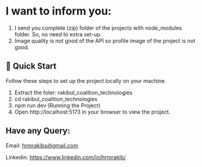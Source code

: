 # I want to inform you:

1. I send you complete (zip) folder of the projects with node_modules folder. So, no need to extra set-up.
2. Image quality is not good of the API so profile image of the project is not good.

## 🤸 Quick Start

Follow these steps to set up the project locally on your machine.

1. Extract the foler: rakibul_coalition_technologies
2. cd rakibul_coalition_technologies
3. npm run dev (Running the Project)
4. Open http://localhost:5173 in your browser to view the project.

## Have any Query:

Email: hrmrakibs@gmail.com

Linkedin: https://www.linkedin.com/in/hrmrakib/
